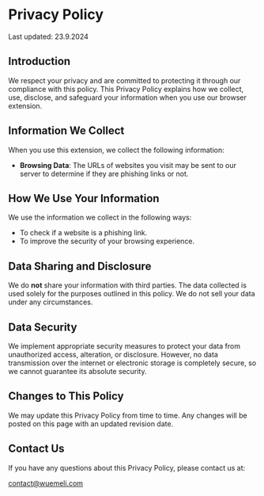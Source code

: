 # Privacy Policy

Last updated: 23.9.2024

## Introduction

We respect your privacy and are committed to protecting it through our compliance with this policy. This Privacy Policy explains how we collect, use, disclose, and safeguard your information when you use our browser extension.

## Information We Collect

When you use this extension, we collect the following information:

- **Browsing Data**: The URLs of websites you visit may be sent to our server to determine if they are phishing links or not.

## How We Use Your Information

We use the information we collect in the following ways:

- To check if a website is a phishing link.
- To improve the security of your browsing experience.

## Data Sharing and Disclosure

We do **not** share your information with third parties. The data collected is used solely for the purposes outlined in this policy. We do not sell your data under any circumstances.

## Data Security

We implement appropriate security measures to protect your data from unauthorized access, alteration, or disclosure. However, no data transmission over the internet or electronic storage is completely secure, so we cannot guarantee its absolute security.

## Changes to This Policy

We may update this Privacy Policy from time to time. Any changes will be posted on this page with an updated revision date.

## Contact Us

If you have any questions about this Privacy Policy, please contact us at:

contact@wuemeli.com
